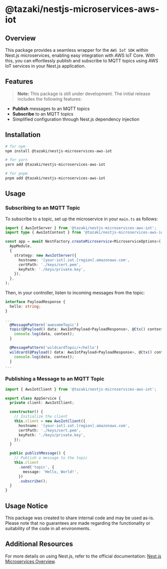 # @tazaki/nestjs-microservices-aws-iot

## Overview

This package provides a seamless wrapper for the `AWS IoT SDK` within Nest.js microservices, enabling easy integration with AWS IoT Core. With this, you can effortlessly publish and subscribe to MQTT topics using AWS IoT services in your Nest.js application.

## Features

> **Note:** This package is still under development. The initial release includes the following features:

- **Publish** messages to an MQTT topics
- **Subscribe** to an MQTT topics
- Simplified configuration through Nest.js dependency injection

## Installation

```bash
# for npm
npm install @tazaki/nestjs-microservices-aws-iot

# for yarn
yarn add @tazaki/nestjs-microservices-aws-iot

# for pnpm
pnpm add @tazaki/nestjs-microservices-aws-iot
```

## Usage

### Subscribing to an MQTT Topic

To subscribe to a topic, set up the microservice in your `main.ts` as follows:

```typescript
import { AwsIotServer } from '@tazaki/nestjs-microservices-aws-iot';
import type { AwsIotContext } from '@tazaki/nestjs-microservices-aws-iot';

const app = await NestFactory.createMicroservice<MicroserviceOptions>(
  AppModule,
  {
    strategy: new AwsIotServer({
      hostname: '[your-iot].iot.[region].amazonaws.com',
      certPath: './keys/cert.pem',
      keyPath: './keys/private.key',
    }),
  },
);
```

Then, in your controller, listen to incoming messages from the topic:

```typescript
interface PayloadResponse {
  hello: string;
}

...
  @MessagePattern('awesomeTopic')
  topic(@Payload() data: AwsIotPayload<PayloadResponse>, @Ctx() context: AwsIotContext<PayloadResponse>) {
    console.log(data, context);
  }

  @MessagePattern('wildcardTopic/+/hello')
  wildcard(@Payload() data: AwsIotPayload<PayloadResponse>, @Ctx() context: AwsIotContext<PayloadResponse>) {
    console.log(data, context);
  }
...
```

### Publishing a Message to an MQTT Topic

```typescript
import { AwsIotClient } from '@tazaki/nestjs-microservices-aws-iot';

export class AppService {
  private client: AwsIotClient;

  constructor() {
    // Initialize the client
    this.client = new AwsIotClient({
      hostname: '[your-iot].iot.[region].amazonaws.com',
      certPath: './keys/cert.pem',
      keyPath: './keys/private.key',
    });
  }

  public publishMessage() {
    // Publish a message to the topic
    this.client
      .send('topic', {
        message: 'Hello, World!',
      })
      .subscribe();
  }
}
```

## Usage Notice

This package was created to share internal code and may be used as-is. Please note that no guarantees are made regarding the functionality or suitability of the code in all environments.

## Additional Resources

For more details on using Nest.js, refer to the official documentation: [Nest.js Microservices Overview](https://docs.nestjs.com/microservices/basics).
